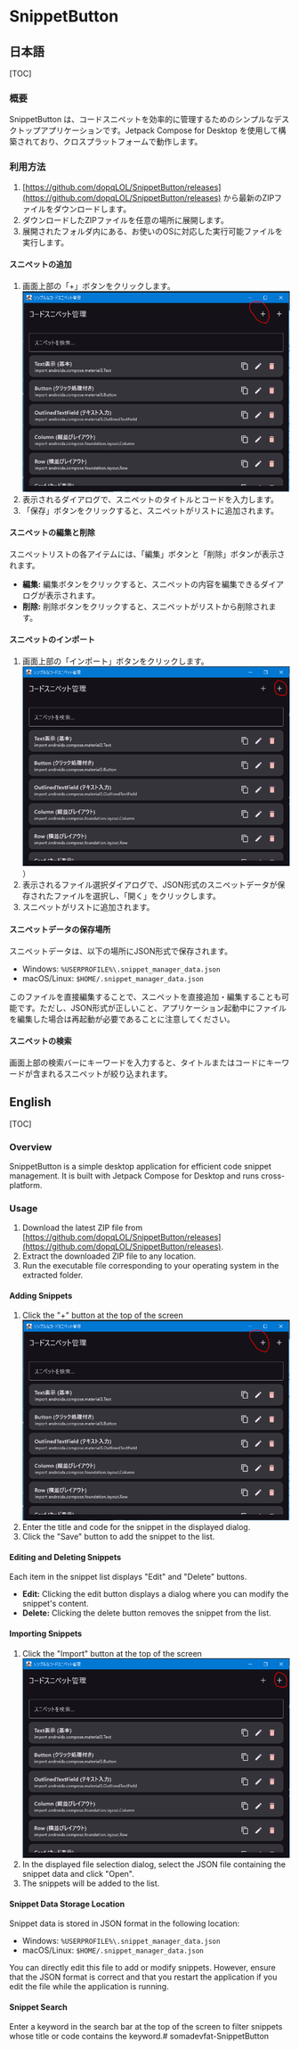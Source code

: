 # SnippetButton

## 日本語

[TOC]

### 概要

SnippetButton は、コードスニペットを効率的に管理するためのシンプルなデスクトップアプリケーションです。Jetpack Compose for Desktop を使用して構築されており、クロスプラットフォームで動作します。

### 利用方法

1.  [https://github.com/dopqLOL/SnippetButton/releases](https://github.com/dopqLOL/SnippetButton/releases) から最新のZIPファイルをダウンロードします。
2.  ダウンロードしたZIPファイルを任意の場所に展開します。
3.  展開されたフォルダ内にある、お使いのOSに対応した実行可能ファイルを実行します。

#### スニペットの追加

1.  画面上部の「+」ボタンをクリックします。 ![screenshot_add_snippet.png](screenshot_add_snippet.png) 
2.  表示されるダイアログで、スニペットのタイトルとコードを入力します。
3.  「保存」ボタンをクリックすると、スニペットがリストに追加されます。

#### スニペットの編集と削除

スニペットリストの各アイテムには、「編集」ボタンと「削除」ボタンが表示されます。

*   **編集:** 編集ボタンをクリックすると、スニペットの内容を編集できるダイアログが表示されます。
*   **削除:** 削除ボタンをクリックすると、スニペットがリストから削除されます。

#### スニペットのインポート

1.  画面上部の「インポート」ボタンをクリックします。![screenshot_file_dialog.png](screenshot_file_dialog.png) ）
2.  表示されるファイル選択ダイアログで、JSON形式のスニペットデータが保存されたファイルを選択し、「開く」をクリックします。
3.  スニペットがリストに追加されます。

#### スニペットデータの保存場所

スニペットデータは、以下の場所にJSON形式で保存されます。

*   Windows: `%USERPROFILE%\.snippet_manager_data.json`
*   macOS/Linux: `$HOME/.snippet_manager_data.json`

このファイルを直接編集することで、スニペットを直接追加・編集することも可能です。ただし、JSON形式が正しいこと、アプリケーション起動中にファイルを編集した場合は再起動が必要であることに注意してください。

#### スニペットの検索

画面上部の検索バーにキーワードを入力すると、タイトルまたはコードにキーワードが含まれるスニペットが絞り込まれます。

## English

[TOC]

### Overview

SnippetButton is a simple desktop application for efficient code snippet management. It is built with Jetpack Compose for Desktop and runs cross-platform.

### Usage

1.  Download the latest ZIP file from [https://github.com/dopqLOL/SnippetButton/releases](https://github.com/dopqLOL/SnippetButton/releases).
2.  Extract the downloaded ZIP file to any location.
3.  Run the executable file corresponding to your operating system in the extracted folder.

#### Adding Snippets

1.  Click the "+" button at the top of the screen  ![screenshot_add_snippet.png](screenshot_add_snippet.png) 
2.  Enter the title and code for the snippet in the displayed dialog.
3.  Click the "Save" button to add the snippet to the list.

#### Editing and Deleting Snippets

Each item in the snippet list displays "Edit" and "Delete" buttons.

*   **Edit:** Clicking the edit button displays a dialog where you can modify the snippet's content.
*   **Delete:** Clicking the delete button removes the snippet from the list.

#### Importing Snippets

1.  Click the "Import" button at the top of the screen  ![screenshot_file_dialog.png](screenshot_file_dialog.png)
2.  In the displayed file selection dialog, select the JSON file containing the snippet data and click "Open".
3.  The snippets will be added to the list.

#### Snippet Data Storage Location

Snippet data is stored in JSON format in the following location:

*   Windows: `%USERPROFILE%\.snippet_manager_data.json`
*   macOS/Linux: `$HOME/.snippet_manager_data.json`

You can directly edit this file to add or modify snippets. However, ensure that the JSON format is correct and that you restart the application if you edit the file while the application is running.

#### Snippet Search

Enter a keyword in the search bar at the top of the screen to filter snippets whose title or code contains the keyword.# somadevfat-SnippetButton
